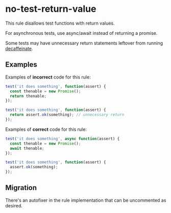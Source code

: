 # no-test-return-value

This rule disallows test functions with return values.

For asynchronous tests, use async/await instead of returning a promise.

Some tests may have unnecessary return statements leftover from running [decaffeinate](https://github.com/decaffeinate/decaffeinate).

## Examples

Examples of **incorrect** code for this rule:

```js
test('it does something', function(assert) {
  const thenable = new Promise();
  return thenable;
});
```

```js
test('it does something', function(assert) {
  return assert.ok(something); // unnecessary return
});
```

Examples of **correct** code for this rule:

```js
test('it does something', async function(assert) {
  const thenable = new Promise();
  await thenable;
});
```

```js
test('it does something', function(assert) {
  assert.ok(something);
});
```

## Migration

There's an autofixer in the rule implementation that can be uncommented as desired.
